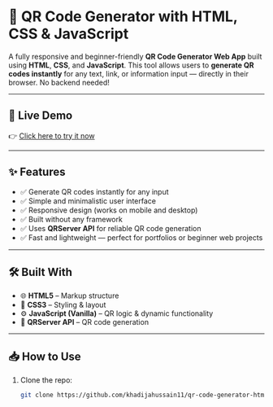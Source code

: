 # 🔳 QR Code Generator with HTML, CSS & JavaScript

A fully responsive and beginner-friendly **QR Code Generator Web App** built using **HTML**, **CSS**, and **JavaScript**. This tool allows users to **generate QR codes instantly** for any text, link, or information input — directly in their browser. No backend needed!


---

## 🚀 Live Demo

👉 [Click here to try it now](https://your-github-khadijahussain11.github.io/qr-code-generator-html-css-js/)

---

## ✨ Features

- ✅ Generate QR codes instantly for any input
- ✅ Simple and minimalistic user interface
- ✅ Responsive design (works on mobile and desktop)
- ✅ Built without any framework
- ✅ Uses **QRServer API** for reliable QR code generation
- ✅ Fast and lightweight — perfect for portfolios or beginner web projects

---

## 🛠️ Built With

- 🌐 **HTML5** – Markup structure
- 🎨 **CSS3** – Styling & layout
- ⚙️ **JavaScript (Vanilla)** – QR logic & dynamic functionality
- 📡 **QRServer API** – QR code generation

---

## 📥 How to Use

1. Clone the repo:

   ```bash
   git clone https://github.com/khadijahussain11/qr-code-generator-html-css-js.git
